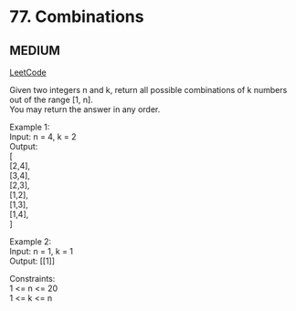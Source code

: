 # 77. Combinations

## MEDIUM

[LeetCode](https://leetcode.cn/problems/combinations/)

Given two integers n and k, return all possible combinations of k numbers out of the range [1, n].\
You may return the answer in any order.

Example 1:\
Input: n = 4, k = 2\
Output:\
[\
  [2,4],\
  [3,4],\
  [2,3],\
  [1,2],\
  [1,3],\
  [1,4],\
]

Example 2:\
Input: n = 1, k = 1\
Output: [[1]]
 
Constraints:\
1 <= n <= 20\
1 <= k <= n